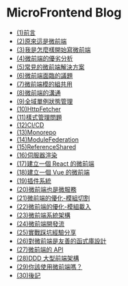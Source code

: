 # MicroFrontend Blog

- [(1)前言](<./(1)前言.md>)
- [(2)原來這是微前端](<./(2)原來這是微前端.md>)
- [(3)我是怎麼樣開始寫微前端](<./(3)我是怎麼樣開始寫微前端.md>)
- [(4)微前端的優劣分析](<./(4)微前端的優劣分析.md>)
- [(5)常見的微前端解決方案](<./(5)常見的微前端解決方案.md>)
- [(6)微前端面臨的議題](<./(6)微前端面臨的議題.md>)
- [(7)微前端模的組共用](<./(7)微前端模的組共用.md>)
- [(8)微前端的溝通](<./(8)微前端的溝通.md>)
- [(9)全域單例狀態管理](<./(9)全域單例狀態管理.md>)
- [(10)HttpFetcher](<./(10)HttpFetcher.md>)
- [(11)樣式管理問題](<./(11)樣式管理問題.md>)
- [(12)CI/CD](<./(12)CI&CD.md>)
- [(13)Monorepo](<./(13)Monorepo.md>)
- [(14)ModuleFederation](<./(14)ModuleFederation.md>)
- [(15)ReferenceShared](<./(15)ReferenceShared.md>)
- [(16)伺服器渲染](<./(16)伺服器渲染.md>)
- [(17)建立一個 React 的微前端](<./(17)建立一個React的微前端.md>)
- [(18)建立一個 Vue 的微前端](<./(18)建立一個Vue的微前端.md>)
- [(19)插件系統](<./(19)插件系統.md>)
- [(20)微前端也是微服務](<./(20)微前端也是微服務.md>)
- [(21)微前端的優化-模組切割](<./(21)微前端的優化-模組切割.md>)
- [(22)微前端的優化-模組載入](<./(22)微前端的優化-模組載入.md>)
- [(23)微前端系統架構](<./(23)微前端系統架構.md>)
- [(24)微前端開發流](<./(24)微前端開發流.md>)
- [(25)實戰踩坑經驗分享](<./(25)實戰踩坑經驗分享.md>)
- [(26)對微前端是友善的函式庫設計](<./(26)對微前端是友善的函式庫設計.md>)
- [(27)微前端的 API](<./(27)微前端的API.md>)
- [(28)DDD 大型前端架構](<./(28)DDD大型前端架構.md>)
- [(29)你該使用微前端嗎？](<./(29)你該使用微前端嗎.md>)
- [(30)後記](<./(30)後記.md>)
